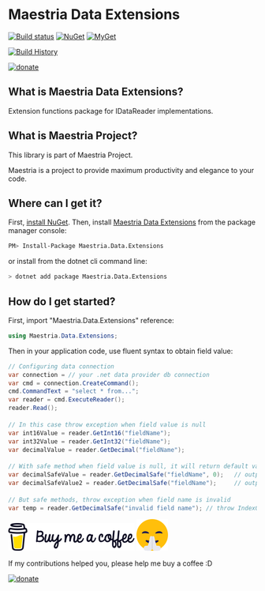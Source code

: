 # Maestria Data Extensions

[![Build status](https://ci.appveyor.com/api/projects/status/rwh6n141nm97vm0t/branch/master?svg=true)](https://ci.appveyor.com/project/fabionaspolini/dataextensions/branch/master)
[![NuGet](https://buildstats.info/nuget/Maestria.Data.Extensions)](https://www.nuget.org/packages/Maestria.Data.Extensions)
[![MyGet](https://img.shields.io/myget/maestrianet/v/Maestria.Data.Extensions?label=MyGet)](https://www.myget.org/feed/maestrianet/package/nuget/Maestria.Data.Extensions)

[![Build History](https://buildstats.info/appveyor/chart/fabionaspolini/dataextensions?branch=master)](https://ci.appveyor.com/project/fabionaspolini/dataextensions/history?branch=master)

[![donate](https://www.paypalobjects.com/en_US/i/btn/btn_donate_LG.gif)](https://www.paypal.com/donate?hosted_button_id=8RSES6GAYH9BL)

## What is Maestria Data Extensions?

Extension functions package for IDataReader implementations.

## What is Maestria Project?

This library is part of Maestria Project.

Maestria is a project to provide maximum productivity and elegance to your code.

## Where can I get it?

First, [install NuGet](http://docs.nuget.org/docs/start-here/installing-nuget). Then, install [Maestria Data Extensions](https://www.nuget.org/packages/Maestria.Data.Extensions/) from the package manager console:

```bash
PM> Install-Package Maestria.Data.Extensions
```

or install from the dotnet cli command line:

```bash
> dotnet add package Maestria.Data.Extensions
```

## How do I get started?

First, import "Maestria.Data.Extensions" reference:

```csharp
using Maestria.Data.Extensions;
```

Then in your application code, use fluent syntax to obtain field value:

```csharp
// Configuring data connection
var connection = // your .net data provider db connection
var cmd = connection.CreateCommand();
cmd.CommandText = "select * from...";
var reader = cmd.ExecuteReader();
reader.Read();

// In this case throw exception when field value is null
var int16Value = reader.GetInt16("fieldName");
var int32Value = reader.GetInt32("fieldName");
var decimalValue = reader.GetDecimal("fieldName");

// With safe method when field value is null, it will return default value of the second argument or INullable<?> for data type 
var decimalSafeValue = reader.GetDecimalSafe("fieldName", 0);   // output is 0 when invalid field value 
var decimalSafeValue2 = reader.GetDecimalSafe("fieldName");     // output is nyll when invalid field value

// But safe methods, throw exception when field name is invalid
var temp = reader.GetDecimalSafe("invalid field name"); // throw IndexOutOfRangeException
```

[![buy-me-a-coffee](resources/buy-me-a-coffee.png)](https://www.paypal.com/donate?hosted_button_id=8RSES6GAYH9BL)
[![smile.png](resources/smile.png)](https://www.paypal.com/donate?hosted_button_id=8RSES6GAYH9BL)

If my contributions helped you, please help me buy a coffee :D

[![donate](https://www.paypalobjects.com/en_US/i/btn/btn_donate_LG.gif)](https://www.paypal.com/donate?hosted_button_id=8RSES6GAYH9BL)
